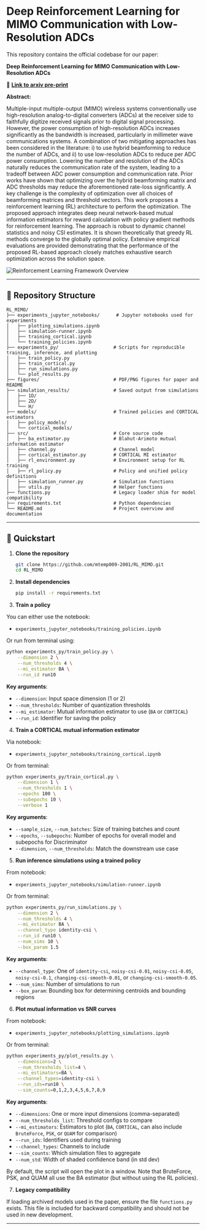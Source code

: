 # Deep Reinforcement Learning for MIMO Communication with Low-Resolution ADCs

This repository contains the official codebase for our paper:

**Deep Reinforcement Learning for MIMO Communication with Low-Resolution ADCs**

📄 **[Link to arxiv pre-print](https://arxiv.org/abs/your-paper-id)**

**Abstract:**

Multiple-input multiple-output (MIMO) wireless systems conventionally use high-resolution analog-to-digital converters (ADCs) at the receiver side to faithfully digitize received signals prior to digital signal processing. However, the power consumption of high-resolution ADCs increases significantly as the bandwidth is increased, particularly in millimeter wave communications systems. A combination of two mitigating approaches has been considered in the literature: i) to use hybrid beamforming to reduce the number of ADCs, and ii) to use low-resolution ADCs to reduce per ADC power consumption.
Lowering the number and resolution of the ADCs naturally reduces the communication rate of the system, leading to a tradeoff between ADC power consumption and communication rate. Prior works have shown that optimizing over the hybrid beamforming matrix and ADC thresholds may reduce the aforementioned rate-loss significantly. A key challenge is the complexity of optimization over all choices of beamforming matrices and threshold vectors. This work proposes a reinforcement learning (RL) architecture to perform the optimization. The proposed approach integrates deep neural network-based mutual information estimators for reward calculation with policy gradient methods for reinforcement learning. The approach is robust to dynamic channel statistics and noisy CSI estimates. It is shown theoretically that greedy RL methods converge to the globally optimal policy. Extensive empirical evaluations are provided demonstrating that the performance of the proposed RL-based approach closely matches exhaustive search optimization across the solution space.

![Reinforcement Learning Framework Overview](figures/rl_overview.png)

---
## 📁 Repository Structure

```plaintext
RL_MIMO/
├── experiments_jupyter_notebooks/      # Jupyter notebooks used for experiments
│   ├── plotting_simulations.ipynb
│   ├── simulation-runner.ipynb
│   ├── training_cortical.ipynb
│   └── training_policies.ipynb
├── experiments_py/                    # Scripts for reproducible training, inference, and plotting
│   ├── train_policy.py
│   ├── train_cortical.py
│   ├── run_simulations.py
│   └── plot_results.py
├── figures/                           # PDF/PNG figures for paper and README
├── simulation_results/                # Saved output from simulations
│   ├── 1D/                            
│   ├── 2D/                            
│   └── H/                             
├── models/                            # Trained policies and CORTICAL estimators
│   ├── policy_models/
│   └── cortical_models/
├── src/                               # Core source code
│   ├── ba_estimator.py                # Blahut-Arimoto mutual information estimator
│   ├── channel.py                     # Channel model 
│   ├── cortical_estimator.py          # CORTICAL MI estimator
│   ├── rl_environment.py              # Environment setup for RL training
│   ├── rl_policy.py                   # Policy and unified policy definitions
│   ├── simulation_runner.py           # Simulation functions
│   ├── utils.py                       # Helper functions 
├── functions.py                       # Legacy loader shim for model compatibility
├── requirements.txt                   # Python dependencies
└── README.md                          # Project overview and documentation

```

---

## 🚀 Quickstart

1. **Clone the repository**

    ```bash
    git clone https://github.com/mtemp009-2001/RL_MIMO.git
    cd RL_MIMO
    ```

2. **Install dependencies**

    ```bash
    pip install -r requirements.txt
    ```

3. **Train a policy**

You can either use the notebook:

- `experiments_jupyter_notebooks/training_policies.ipynb`

Or run from terminal using:

```bash
python experiments_py/train_policy.py \
    --dimension 2 \
    --num_thresholds 4 \
    --mi_estimator BA \
    --run_id run10
```

**Key arguments**:
- `--dimension`: Input space dimension (1 or 2)
- `--num_thresholds`: Number of quantization thresholds
- `--mi_estimator`: Mutual information estimator to use (`BA` or `CORTICAL`)
- `--run_id`: Identifier for saving the policy


4. **Train a CORTICAL mutual information estimator**

Via notebook:

- `experiments_jupyter_notebooks/training_cortical.ipynb`

Or from terminal:

```bash
python experiments_py/train_cortical.py \
    --dimension 1 \
    --num_thresholds 1 \
    --epochs 100 \
    --subepochs 10 \
    --verbose 1
```

**Key arguments**:
- `--sample_size`, `--num_batches`: Size of training batches and count
- `--epochs`, `--subepochs`: Number of epochs for overall model and subepochs for Discriminator
- `--dimension`, `--num_thresholds`: Match the downstream use case


5. **Run inference simulations using a trained policy**

From notebook:

- `experiments_jupyter_notebooks/simulation-runner.ipynb`

Or from terminal:

```bash
python experiments_py/run_simulations.py \
    --dimension 2 \
    --num_thresholds 4 \
    --mi_estimator BA \
    --channel_type identity-csi \
    --run_id run10 \
    --num_sims 10 \
    --box_param 1.5
```

**Key arguments**:
- `--channel_type`: One of `identity-csi`, `noisy-csi-0.01`, `noisy-csi-0.05`, `noisy-csi-0.1`, `changing-csi-smooth-0.01`, or `changing-csi-smooth-0.05`.
- `--num_sims`: Number of simulations to run
- `--box_param`: Bounding box for determining centroids and bounding regions

6. **Plot mutual information vs SNR curves**

From notebook:

- `experiments_jupyter_notebooks/plotting_simulations.ipynb`

Or from terminal:

```bash
python experiments_py/plot_results.py \
    --dimensions=2 \
    --num_thresholds_list=4 \
    --mi_estimators=BA \
    --channel_types=identity-csi \
    --run_ids=run10 \
    --sim_counts=0,1,2,3,4,5,6,7,8,9
```

**Key arguments**:
- `--dimensions`: One or more input dimensions (comma-separated)
- `--num_thresholds_list`: Threshold configs to compare
- `--mi_estimators`: Estimators to plot (`BA`, `CORTICAL`, can also include `BruteForce`, `PSK`, or `QUAM` for comparison)
- `--run_ids`: Identifiers used during training
- `--channel_types`: Channels to include
- `--sim_counts`: Which simulation files to aggregate
- `--num_std`: Width of shaded confidence band (in std dev)

By default, the script will open the plot in a window. Note that BruteForce, PSK, and QUAM all use the BA estimator (but without using the RL policies).


7. **Legacy compatibility**

If loading archived models used in the paper, ensure the file `functions.py` exists. This file is included for backward compatibility and should not be used in new development.

---
